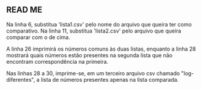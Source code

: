 ## READ ME ##

Na linha 6, substitua 'lista1.csv' pelo nome do arquivo que queira ter como comparativo.
Na linha 11, substitua 'lista2.csv' pelo arquivo que queira comparar com o de cima.

A linha 26 imprimirá os números comuns às duas listas, 
enquanto a linha 28 mostrará quais números estão presentes na segunda lista que não 
encontram correspondência na primeira.

Nas linhas 28 a 30, imprime-se, em um terceiro arquivo csv chamado "log-diferentes", 
a lista de números presentes apenas na lista comparada.
